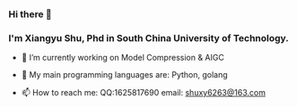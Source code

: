 ### Hi there 👋
### I'm Xiangyu Shu, Phd in South China University of Technology.
<!--
**Qiaoqi-Zhuyan/Qiaoqi-Zhuyan** is a ✨ _special_ ✨ repository because its `README.md` (this file) appears on your GitHub profile.

Here are some ideas to get you started:
-->

- 🔭 I’m currently working on Model Compression & AIGC 
<!-- -🌱 I’m currently learning SLAM &  ROS Navigation Stack -->
- 🦾 My main programming languages are: Python, golang
<!-- - 💻 I'm currently working for GKD-Robotics-Lab -->
- 📫 How to reach me: QQ:1625817690 email: shuxy6263@163.com




